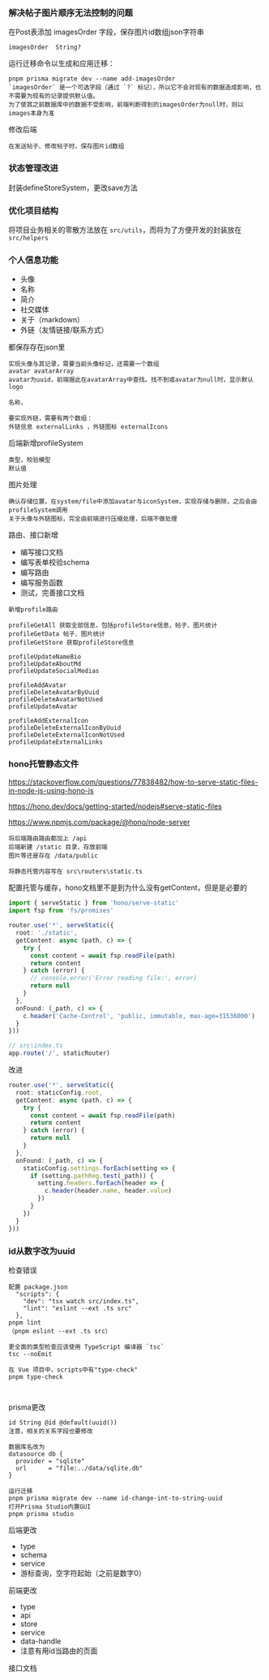 ### 解决帖子图片顺序无法控制的问题
在Post表添加 imagesOrder 字段，保存图片id数组json字符串
```
imagesOrder  String?
```

运行迁移命令以生成和应用迁移：
```
pnpm prisma migrate dev --name add-imagesOrder
`imagesOrder` 是一个可选字段（通过 `?` 标记），所以它不会对现有的数据造成影响，也不需要为现有的记录提供默认值。
为了使其之前数据库中的数据不受影响，前端判断得到的imagesOrder为null时，则以images本身为准
```

修改后端
```
在发送帖子、修改帖子时，保存图片id数组
```


### 状态管理改进
封装defineStoreSystem，更改save方法

### 优化项目结构
将项目业务相关的零散方法放在 `src/utils`，而将为了方便开发的封装放在 `src/helpers`

### 个人信息功能
- 头像
- 名称
- 简介
- 社交媒体
- 关于（markdown）
- 外链（友情链接/联系方式）

都保存存在json里
```
实现头像与其记录，需要当前头像标记，还需要一个数组
avatar avatarArray
avatar为uuid，前端据此在avatarArray中查找。找不到或avatar为null时，显示默认logo

名称，

要实现外链，需要有两个数组：
外链信息 externalLinks ，外链图标 externalIcons
```

后端新增profileSystem
```
类型，校验模型
默认值
```

图片处理
```
确认存储位置，在system/file中添加avatar与iconSystem，实现存储与删除，之后会由profileSystem调用
关于头像与外链图标，完全由前端进行压缩处理，后端不做处理
```

路由、接口新增
- 编写接口文档
- 编写表单校验schema
- 编写路由
- 编写服务函数
- 测试，完善接口文档
```
新增profile路由

profileGetAll 获取全部信息，包括profileStore信息，帖子、图片统计
profileGetData 帖子、图片统计
profileGetStore 获取profileStore信息

profileUpdateNameBio
profileUpdateAboutMd
profileUpdateSocialMedias

profileAddAvatar
profileDeleteAvatarByUuid
profileDeleteAvatarNotUsed
profileUpdateAvatar

profileAddExternalIcon
profileDeleteExternalIconByUuid
profileDeleteExternalIconNotUsed
profileUpdateExternalLinks

```



### hono托管静态文件 
https://stackoverflow.com/questions/77838482/how-to-serve-static-files-in-node-js-using-hono-js

https://hono.dev/docs/getting-started/nodejs#serve-static-files

https://www.npmjs.com/package/@hono/node-server

```
将后端路由路由都加上 /api
后端新建 /static 目录，存放前端
图片等还是存在 /data/public

将静态托管内容写在 src\routers\static.ts
```

配置托管与缓存，hono文档里不是到为什么没有getContent，但是是必要的
```ts
import { serveStatic } from 'hono/serve-static'
import fsp from 'fs/promises'

router.use('*', serveStatic({
  root: './static',
  getContent: async (path, c) => {
    try {
      const content = await fsp.readFile(path)
      return content
    } catch (error) {
      // console.error('Error reading file:', error)
      return null
    }
  },
  onFound: (_path, c) => {
    c.header('Cache-Control', 'public, immutable, max-age=31536000')
  }
}))

// src\index.ts
app.route('/', staticRouter)
```

改进
```ts
router.use('*', serveStatic({
  root: staticConfig.root,
  getContent: async (path, c) => {
    try {
      const content = await fsp.readFile(path)
      return content
    } catch (error) {
      return null
    }
  },
  onFound: (_path, c) => {
    staticConfig.settings.forEach(setting => {
      if (setting.pathReg.test(_path)) {
        setting.headers.forEach(header => {
          c.header(header.name, header.value)
        })
      }
    })
  }
}))
```


### id从数字改为uuid
检查错误
```
配置 package.json
  "scripts": {
    "dev": "tsx watch src/index.ts",
    "lint": "eslint --ext .ts src"
  },
pnpm lint
（pnpm eslint --ext .ts src）

更全面的类型检查应该使用 TypeScript 编译器 `tsc`
tsc --noEmit

在 Vue 项目中，scripts中有"type-check"
pnpm type-check



```

prisma更改
```
id String @id @default(uuid())
注意，相关的关系字段也要修改

数据库名改为
datasource db {
  provider = "sqlite"
  url      = "file:../data/sqlite.db"
}

运行迁移
pnpm prisma migrate dev --name id-change-int-to-string-uuid
打开Prisma Studio内置GUI
pnpm prisma studio
```


后端更改
- type
- schema
- service
- 游标查询，空字符起始（之前是数字0）

前端更改
- type
- api
- store
- service
- data-handle
- 注意有用id当路由的页面

接口文档